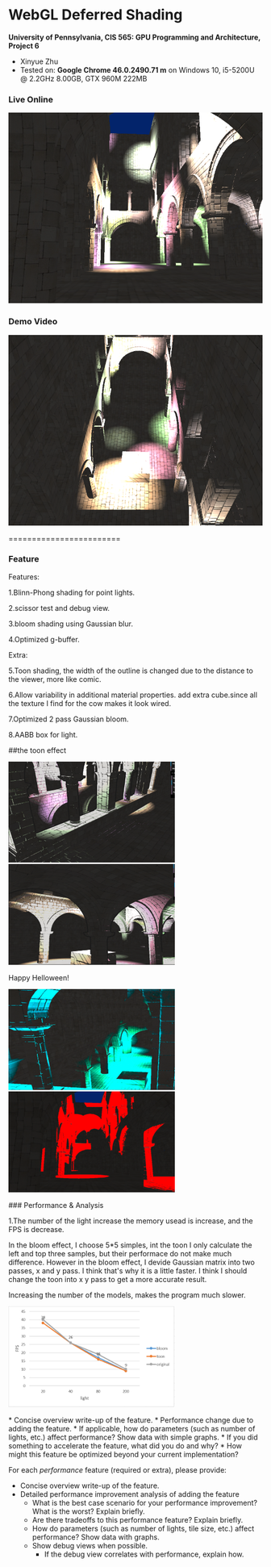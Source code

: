 WebGL Deferred Shading
======================

**University of Pennsylvania, CIS 565: GPU Programming and Architecture, Project 6**

* Xinyue Zhu
* Tested on: **Google Chrome  46.0.2490.71 m** on
  Windows 10, i5-5200U @ 2.2GHz 8.00GB, GTX 960M 222MB 

### Live Online

[![](img/thumb.png)](http://Zhuxinyue909.github.io/Project6-WebGL-Deferred-Shading)

### Demo Video

[![](img/video.png)](https://www.youtube.com/watch?v=z_TlmlxQoGs)

========================
### Feature
Features:
<p>1.Blinn-Phong shading for point lights.</p>
<p>2.scissor test and debug view.</p>
<p>3.bloom shading using Gaussian blur.</p>
<p>4.Optimized g-buffer.</p> 
Extra:
<p>5.Toon shading, the width of the outline is changed due to the distance to the viewer, more like comic.</p>
<p>6.Allow variability in additional material properties. add extra cube.since all the texture I find for the cow makes it look wired.</p>
<p>7.Optimized 2 pass Gaussian bloom.</p>
<p>8.AABB box for light.</p>
##the toon effect
<p><img src="img/toon1.png"  width="330" height="200"><img src="img/toon2.png"  width="330" height="200"></p> 
Happy Helloween!
<p><img src="img/creepy.png"  width="330" height="200"><img src="img/blood.png"  width="330" height="200"></p> 
### Performance & Analysis

<p>1.The number of the light increase the memory usead is increase, and the FPS is decrease.</p>
<p>In the bloom effect, I choose 5*5 simples, int the toon I only calculate the left and top three samples, but their performace do not make much difference. However in the bloom effect, I devide Gaussian matrix into two passes, x and y pass. I think that's why it is a little faster. I think I should change the toon into x y pass to get a more accurate result. </p>
Increasing the number of the models, makes the program much slower.
<p><img src="img/chart1.png"  width="330" height="200"><p>
* Concise overview write-up of the feature.
* Performance change due to adding the feature.
  * If applicable, how do parameters (such as number of lights, etc.)
    affect performance? Show data with simple graphs.
* If you did something to accelerate the feature, what did you do and why?
* How might this feature be optimized beyond your current implementation?

For each *performance* feature (required or extra), please provide:

* Concise overview write-up of the feature.
* Detailed performance improvement analysis of adding the feature
  * What is the best case scenario for your performance improvement? What is
    the worst? Explain briefly.
  * Are there tradeoffs to this performance feature? Explain briefly.
  * How do parameters (such as number of lights, tile size, etc.) affect
    performance? Show data with graphs.
  * Show debug views when possible.
    * If the debug view correlates with performance, explain how.


